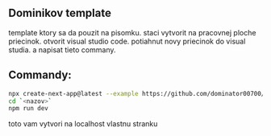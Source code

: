
## Dominikov template

template ktory sa da pouzit na pisomku.
staci vytvorit na pracovnej ploche priecinok.
otvorit visual studio code.
potiahnut novy priecinok do visual studia.
a napisat tieto commany.

## Commandy:

```bash
npx create-next-app@latest --example https://github.com/dominator00700/template/tree/main/test `<nazov>`
cd `<nazov>`
npm run dev

```
toto vam vytvori na localhost vlastnu stranku